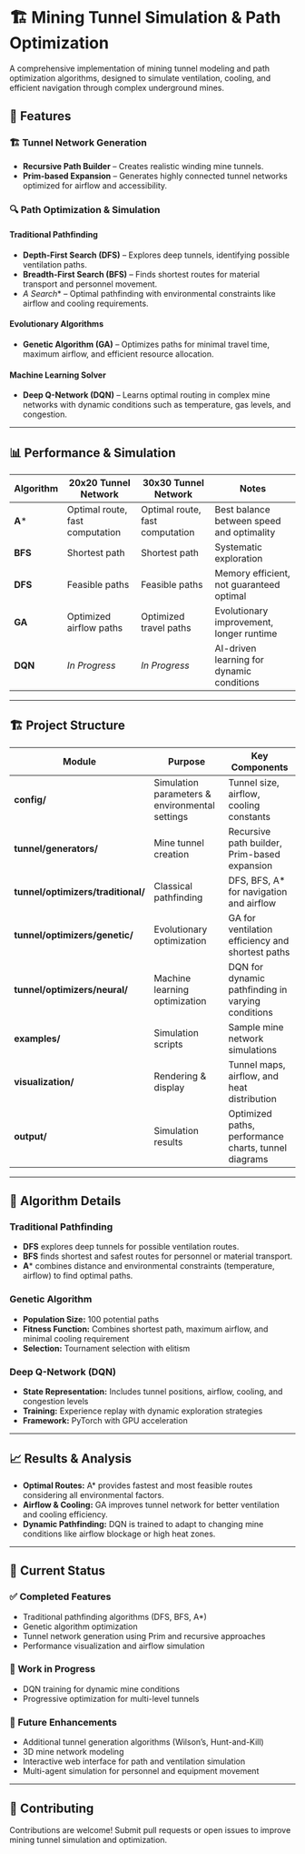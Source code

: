 # 🏗️ Mining Tunnel Simulation & Path Optimization

A comprehensive implementation of mining tunnel modeling and path optimization algorithms, designed to simulate ventilation, cooling, and efficient navigation through complex underground mines.

## 🚀 Features

### 🏗️ Tunnel Network Generation

* **Recursive Path Builder** – Creates realistic winding mine tunnels.
* **Prim-based Expansion** – Generates highly connected tunnel networks optimized for airflow and accessibility.

### 🔍 Path Optimization & Simulation

#### Traditional Pathfinding

* **Depth-First Search (DFS)** – Explores deep tunnels, identifying possible ventilation paths.
* **Breadth-First Search (BFS)** – Finds shortest routes for material transport and personnel movement.
* **A* Search*\* – Optimal pathfinding with environmental constraints like airflow and cooling requirements.

#### Evolutionary Algorithms

* **Genetic Algorithm (GA)** – Optimizes paths for minimal travel time, maximum airflow, and efficient resource allocation.

#### Machine Learning Solver

* **Deep Q-Network (DQN)** – Learns optimal routing in complex mine networks with dynamic conditions such as temperature, gas levels, and congestion.

---

## 📊 Performance & Simulation

| Algorithm | 20x20 Tunnel Network            | 30x30 Tunnel Network            | Notes                                     |
| --------- | ------------------------------- | ------------------------------- | ----------------------------------------- |
| **A**\*   | Optimal route, fast computation | Optimal route, fast computation | Best balance between speed and optimality |
| **BFS**   | Shortest path                   | Shortest path                   | Systematic exploration                    |
| **DFS**   | Feasible paths                  | Feasible paths                  | Memory efficient, not guaranteed optimal  |
| **GA**    | Optimized airflow paths         | Optimized travel paths          | Evolutionary improvement, longer runtime  |
| **DQN**   | *In Progress*                   | *In Progress*                   | AI-driven learning for dynamic conditions |

---

## 🏗️ Project Structure

| Module                             | Purpose                                        | Key Components                                       |
| ---------------------------------- | ---------------------------------------------- | ---------------------------------------------------- |
| **config/**                        | Simulation parameters & environmental settings | Tunnel size, airflow, cooling constants              |
| **tunnel/generators/**             | Mine tunnel creation                           | Recursive path builder, Prim-based expansion         |
| **tunnel/optimizers/traditional/** | Classical pathfinding                          | DFS, BFS, A\* for navigation and airflow             |
| **tunnel/optimizers/genetic/**     | Evolutionary optimization                      | GA for ventilation efficiency and shortest paths     |
| **tunnel/optimizers/neural/**      | Machine learning optimization                  | DQN for dynamic pathfinding in varying conditions    |
| **examples/**                      | Simulation scripts                             | Sample mine network simulations                      |
| **visualization/**                 | Rendering & display                            | Tunnel maps, airflow, and heat distribution          |
| **output/**                        | Simulation results                             | Optimized paths, performance charts, tunnel diagrams |

---

## 🧠 Algorithm Details

### Traditional Pathfinding

* **DFS** explores deep tunnels for possible ventilation routes.
* **BFS** finds shortest and safest routes for personnel or material transport.
* **A**\* combines distance and environmental constraints (temperature, airflow) to find optimal paths.

### Genetic Algorithm

* **Population Size:** 100 potential paths
* **Fitness Function:** Combines shortest path, maximum airflow, and minimal cooling requirement
* **Selection:** Tournament selection with elitism

### Deep Q-Network (DQN)

* **State Representation:** Includes tunnel positions, airflow, cooling, and congestion levels
* **Training:** Experience replay with dynamic exploration strategies
* **Framework:** PyTorch with GPU acceleration

---

## 📈 Results & Analysis

* **Optimal Routes:** A\* provides fastest and most feasible routes considering all environmental factors.
* **Airflow & Cooling:** GA improves tunnel network for better ventilation and cooling efficiency.
* **Dynamic Pathfinding:** DQN is trained to adapt to changing mine conditions like airflow blockage or high heat zones.

---

## 🚧 Current Status

### ✅ Completed Features

* Traditional pathfinding algorithms (DFS, BFS, A\*)
* Genetic algorithm optimization
* Tunnel network generation using Prim and recursive approaches
* Performance visualization and airflow simulation

### 🔄 Work in Progress

* DQN training for dynamic mine conditions
* Progressive optimization for multi-level tunnels

### 🔮 Future Enhancements

* Additional tunnel generation algorithms (Wilson’s, Hunt-and-Kill)
* 3D mine network modeling
* Interactive web interface for path and ventilation simulation
* Multi-agent simulation for personnel and equipment movement

---

## 🤝 Contributing

Contributions are welcome! Submit pull requests or open issues to improve mining tunnel simulation and optimization.
